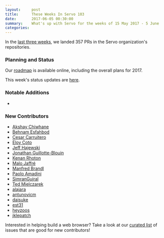 ```yaml
---
layout:     post
title:      These Weeks In Servo 103
date:       2017-06-05 00:30:00
summary:    What's up with Servo for the weeks of 15 May 2017 - 5 June 2017
categories:
---
```


In the [last three weeks](https://github.com/pulls?utf8=%E2%9C%93&q=is%3Apr+is%3Amerged+closed%3A2017-05-15..2017-06-05+user%3Aservo+),
we landed 357 PRs in the Servo organization's repositories.

### Planning and Status

Our [roadmap](https://github.com/servo/servo/wiki/Roadmap) is available online, including the overall plans for 2017.

This week's status updates are [here](https://www.standu.ps/project/servo/).

### Notable Additions

- 

### New Contributors

- [Akshay Chiwhane](https://github.com/achiwhane)
- [Behnam Esfahbod](https://github.com/behnam)
- [Cesar Carruitero](https://github.com/ccarruitero)
- [Eloy Coto](https://github.com/eloycoto)
- [Jeff Hajewski](https://github.com/j-haj)
- [Jonathan Guillotte-Blouin](https://github.com/jonathanGB)
- [Kenan Rhoton](https://github.com/kenan-rhoton)
- [Malo Jaffré](https://github.com/MaloJaffre)
- [Manfred Brandl](https://github.com/manfredbrandl)
- [Paolo Amadini](https://github.com/pamadini)
- [SimranGujral](https://github.com/SimranGujral)
- [Ted Mielczarek](https://github.com/luser)
- [alajara](https://github.com/alajara)
- [antunovicm](https://github.com/synlestidae)
- [daisuke](https://github.com/dadaa)
- [est31](https://github.com/est31)
- [heyzoos](https://github.com/HeyZoos)
- [jklepatch](https://github.com/jklepatch)

Interested in helping build a web browser? Take a look at our [curated list](https://starters.servo.org/) of issues that are good for new contributors!
